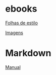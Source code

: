 # ebooks
 
 [Folhas de estilo](https://github.com/Alineonline/repo-codigos)


[Imagens](https://github.com/Alineonline/Imagens)

# Markdown
[Manual](https://www.markdownguide.org/basic-syntax/)
